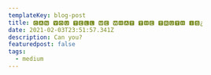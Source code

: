```yaml
---
templateKey: blog-post
title: 🅲🅰🅽 🆈🅾🆄 🆃🅴🅻🅻 🅼🅴 🆆🅷🅰🆃 🆃🅷🅴 🆃🆁🆄🆃🅷 🅸🆂¿
date: 2021-02-03T23:51:57.341Z
description: Can you?
featuredpost: false
tags:
  - medium
---
```

